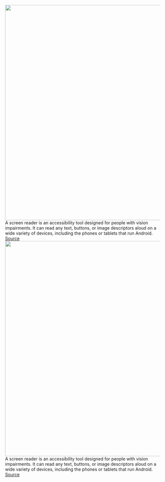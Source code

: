 <img src='https://cdn.vox-cdn.com/thumbor/0Y4imaSPyUFAXMERiFIbByhzDlE=/0x0:2040x1360/1200x800/filters:focal(857x517:1183x843)/cdn.vox-cdn.com/uploads/chorus_image/image/71100330/akrales_211022_4802_0822.0.jpg' width='700px' /><br/>
A screen reader is an accessibility tool designed for people with vision impairments. It can read any text, buttons, or image descriptors aloud on a wide variety of devices, including the phones or tablets that run Android.
<a href='https://www.theverge.com/23184596/android-screen-reader-how-to-enable'> Source <a/><img src='https://cdn.vox-cdn.com/thumbor/0Y4imaSPyUFAXMERiFIbByhzDlE=/0x0:2040x1360/1200x800/filters:focal(857x517:1183x843)/cdn.vox-cdn.com/uploads/chorus_image/image/71100330/akrales_211022_4802_0822.0.jpg' width='700px' /><br/>
A screen reader is an accessibility tool designed for people with vision impairments. It can read any text, buttons, or image descriptors aloud on a wide variety of devices, including the phones or tablets that run Android.
<a href='https://www.theverge.com/23184596/android-screen-reader-how-to-enable'> Source <a/>